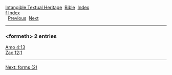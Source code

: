[Intangible Textual Heritage](../../index)  [Bible](../index) 
[Index](index)   
[f Index](_f_)  
  [Previous](c04450)  [Next](c04452) 

------------------------------------------------------------------------

### &lt;formeth&gt; 2 entries

[Amo 4:13](../kjv/amo004.htm#013)  
[Zac 12:1](../kjv/zac012.htm#001)  

------------------------------------------------------------------------

[Next: forms (2)](c04452)
